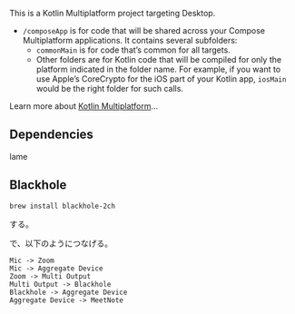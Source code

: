 This is a Kotlin Multiplatform project targeting Desktop.

* `/composeApp` is for code that will be shared across your Compose Multiplatform applications.
  It contains several subfolders:
  - `commonMain` is for code that’s common for all targets.
  - Other folders are for Kotlin code that will be compiled for only the platform indicated in the folder name.
    For example, if you want to use Apple’s CoreCrypto for the iOS part of your Kotlin app,
    `iosMain` would be the right folder for such calls.


Learn more about [Kotlin Multiplatform](https://www.jetbrains.com/help/kotlin-multiplatform-dev/get-started.html)…

## Dependencies

  lame
  
## Blackhole

    brew install blackhole-2ch

する。

で、以下のようにつなげる。

    Mic -> Zoom
    Mic -> Aggregate Device
    Zoom -> Multi Output
    Multi Output -> Blackhole
    Blackhole -> Aggregate Device
    Aggregate Device -> MeetNote

